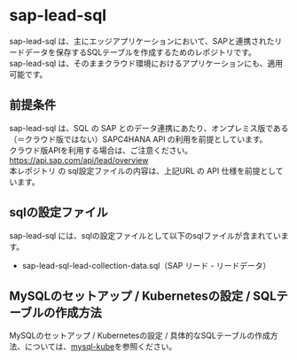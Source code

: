 # sap-lead-sql
sap-lead-sql は、主にエッジアプリケーションにおいて、SAPと連携されたリードデータを保存するSQLテーブルを作成するためのレポジトリです。  
sap-lead-sql は、そのままクラウド環境におけるアプリケーションにも、適用可能です。

## 前提条件  
sap-lead-sql は、SQL の SAP とのデータ連携にあたり、オンプレミス版である（＝クラウド版ではない）SAPC4HANA API の利用を前提としています。  
クラウド版APIを利用する場合は、ご注意ください。  
https://api.sap.com/api/lead/overview    
本レポジトリ の sql設定ファイルの内容は、上記URL の API 仕様を前提としています。  

## sqlの設定ファイル
sap-lead-sql には、sqlの設定ファイルとして以下のsqlファイルが含まれています。  

* sap-lead-sql-lead-collection-data.sql（SAP リード  - リードデータ）  

## MySQLのセットアップ / Kubernetesの設定 / SQLテーブルの作成方法
MySQLのセットアップ / Kubernetesの設定 / 具体的なSQLテーブルの作成方法、については、[mysql-kube](https://github.com/latonaio/mysql-kube)を参照ください。